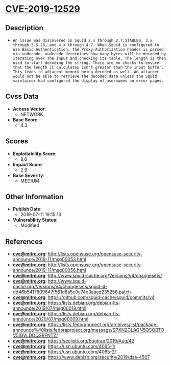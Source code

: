 
# [CVE-2019-12529](https://cve.mitre.org/cgi-bin/cvename.cgi?name=CVE-2019-12529)

## Description

- `An issue was discovered in Squid 2.x through 2.7.STABLE9, 3.x through 3.5.28, and 4.x through 4.7. When Squid is configured to use Basic Authentication, the Proxy-Authorization header is parsed via uudecode. uudecode determines how many bytes will be decoded by iterating over the input and checking its table. The length is then used to start decoding the string. There are no checks to ensure that the length it calculates isn't greater than the input buffer. This leads to adjacent memory being decoded as well. An attacker would not be able to retrieve the decoded data unless the Squid maintainer had configured the display of usernames on error pages.`

## Cvss Data

- **Access Vector**:
  - NETWORK
- **Base Score**:
  - 4.3

## Scores

- **Exploitability Score**:
  - 8.6
- **Impact Score**:
  - 2.9
- **Base Severity**:
  - MEDIUM

## Other Information

- **Publish Date**:
  - 2019-07-11 19:15:13
- **Vulnerability Status**:
  - Modified

## References

- **cve@mitre.org**: http://lists.opensuse.org/opensuse-security-announce/2019-11/msg00053.html
- **cve@mitre.org**: http://lists.opensuse.org/opensuse-security-announce/2019-11/msg00056.html
- **cve@mitre.org**: http://www.squid-cache.org/Versions/v4/changesets/
- **cve@mitre.org**: http://www.squid-cache.org/Versions/v4/changesets/squid-4-dd46b5417809647f561d8a5e0e74c3aacd235258.patch
- **cve@mitre.org**: https://github.com/squid-cache/squid/commits/v4
- **cve@mitre.org**: https://lists.debian.org/debian-lts-announce/2019/07/msg00018.html
- **cve@mitre.org**: https://lists.debian.org/debian-lts-announce/2020/07/msg00009.html
- **cve@mitre.org**: https://lists.fedoraproject.org/archives/list/package-announce%40lists.fedoraproject.org/message/SPXN2CLAGN5QSQBTOV5IGVLDOQSRFNTZ/
- **cve@mitre.org**: https://seclists.org/bugtraq/2019/Aug/42
- **cve@mitre.org**: https://usn.ubuntu.com/4065-1/
- **cve@mitre.org**: https://usn.ubuntu.com/4065-2/
- **cve@mitre.org**: https://www.debian.org/security/2019/dsa-4507
